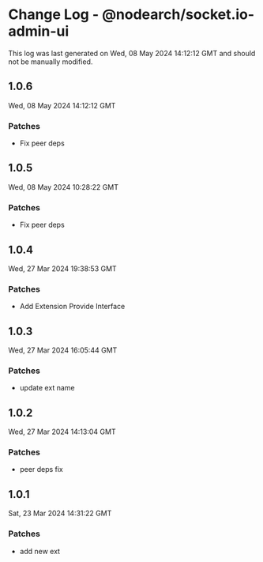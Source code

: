 # Change Log - @nodearch/socket.io-admin-ui

This log was last generated on Wed, 08 May 2024 14:12:12 GMT and should not be manually modified.

## 1.0.6
Wed, 08 May 2024 14:12:12 GMT

### Patches

- Fix peer deps

## 1.0.5
Wed, 08 May 2024 10:28:22 GMT

### Patches

- Fix peer deps

## 1.0.4
Wed, 27 Mar 2024 19:38:53 GMT

### Patches

- Add Extension Provide Interface

## 1.0.3
Wed, 27 Mar 2024 16:05:44 GMT

### Patches

- update ext name

## 1.0.2
Wed, 27 Mar 2024 14:13:04 GMT

### Patches

-  peer deps fix

## 1.0.1
Sat, 23 Mar 2024 14:31:22 GMT

### Patches

- add new ext


